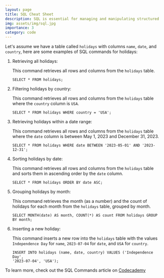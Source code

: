 ```yaml
---
layout: page
title: SQL Cheat Sheet
description: SQL is essential for managing and manipulating structured data in relational databases. 
img: assets/img/sql.jpg
importance: 3
category: code
---
```


Let's assume we have a table called `holidays` with columns `name`, `date`, and `country`, here are some examples of SQL commands for holidays:

1. Retrieving all holidays:

    This command retrieves all rows and columns from the `holidays` table.

    ```
    SELECT * FROM holidays;
    ```

2. Filtering holidays by country:

    This command retrieves all rows and columns from the `holidays` table where the `country` column is `USA`.

    ```
    SELECT * FROM holidays WHERE country = 'USA';
    ```

3. Retrieving holidays within a date range:

    This command retrieves all rows and columns from the `holidays` table where the `date` column is between May 1, 2023 and December 31, 2023.

    ```
    SELECT * FROM holidays WHERE date BETWEEN '2023-05-01' AND '2023-12-31';
    ```

4. Sorting holidays by date:

    This command retrieves all rows and columns from the `holidays` table and sorts them in ascending order by the `date` column.

    ```
    SELECT * FROM holidays ORDER BY date ASC;
    ```

4. Grouping holidays by month:

    This command retrieves the month (as a number) and the count of holidays for each month from the `holidays` table, grouped by month.

    ```
    SELECT MONTH(date) AS month, COUNT(*) AS count FROM holidays GROUP BY month;
    ```

5. Inserting a new holiday:

    This command inserts a new row into the `holidays` table with the values `Independence Day` for `name`, `2023-07-04` for `date`, and `USA` for `country`.

    ```
    INSERT INTO holidays (name, date, country) VALUES ('Independence Day',
    '2023-07-04', 'USA');
    ```

To learn more, check out the SQL Commands article on [Codecademy](https://www.codecademy.com/article/sql-commands) 